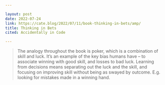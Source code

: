 ```yaml
---

layout: post
date: 2022-07-24
link: https://cate.blog/2022/07/11/book-thinking-in-bets/amp/
title: Thinking in Bets
cited: Accidentally in Code

---
```


> The analogy throughout the book is poker, which is a combination of skill and luck. It’s an example of the key bias humans have – to associate winning with good skill, and losses to bad luck. Learning from decisions means separating out the luck and the skill, and focusing on improving skill without being as swayed by outcome. E.g. looking for mistakes made in a winning hand.